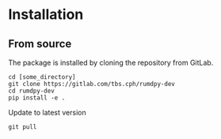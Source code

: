 # Installation

From source
-----------

The package is installed by cloning the repository from GitLab.

```shell
cd [some_directory]
git clone https://gitlab.com/tbs.cph/rumdpy-dev
cd rumdpy-dev
pip install -e .
```

Update to latest version
```shell
git pull
```

